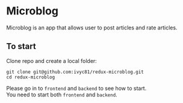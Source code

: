 # Microblog
Microblog is an app that allows user to post articles and rate articles.

## To start
Clone repo and create a local folder:
```
git clone git@github.com:ivyc81/redux-microblog.git
cd redux-microblog
```

Please go in to `frontend` and `backend` to see how to start.<br/>
You need to start both `frontend` and `backend`.

